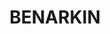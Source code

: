 ---
lastmod: '2025-04-06T06:05:21+00:00'
latitude: -26.8824
layout: suburb
longitude: 152.1391
postcode: '4314'
state: QLD
title: BENARKIN
url: /qld/benarkin/
---